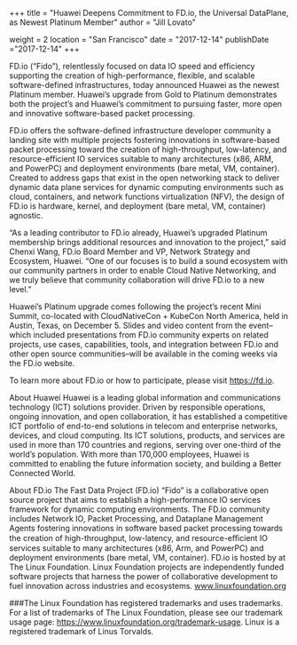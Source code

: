 +++
title = "Huawei Deepens Commitment to FD.io, the Universal DataPlane, as Newest Platinum Member"
author = "Jill Lovato"

weight = 2
location = "San Francisco"
date = "2017-12-14"
publishDate ="2017-12-14"
+++

FD.io (“Fido”), relentlessly focused on data IO speed and efficiency supporting the creation of high-performance, flexible, and scalable software-defined infrastructures, today announced Huawei as the newest Platinum member. Huawei’s upgrade from Gold to Platinum demonstrates both the project’s and Huawei’s commitment to pursuing faster, more open and innovative software-based packet processing.

FD.io offers the software-defined infrastructure developer community a landing site with multiple projects fostering innovations in software-based packet processing toward the creation of high-throughput, low-latency, and resource-efficient IO services suitable to many architectures (x86, ARM, and PowerPC) and deployment environments (bare metal, VM, container). Created to address gaps that exist in the open networking stack to deliver dynamic data plane services for dynamic computing environments such as cloud, containers, and network functions virtualization (NFV), the design of FD.io is hardware, kernel, and deployment (bare metal, VM, container) agnostic.

“As a leading contributor to FD.io already, Huawei’s upgraded Platinum membership brings additional resources and innovation to the project,” said Chenxi Wang, FD.io Board Member and VP, Network Strategy and Ecosystem, Huawei. “One of our focuses is to build a sound ecosystem with our community partners in order to enable Cloud Native Networking, and we truly believe that community collaboration will drive FD.io to a new level.”

Huawei’s Platinum upgrade comes following the project’s recent Mini Summit, co-located with CloudNativeCon + KubeCon North America, held in Austin, Texas, on December 5. Slides and video content from the event–which included presentations from FD.io community experts on related projects, use cases, capabilities, tools, and integration between FD.io and other open source communities–will be available in the coming weeks via the FD.io website.  

To learn more about FD.io or how to participate, please visit https://fd.io.

About Huawei
Huawei is a leading global information and communications technology (ICT) solutions provider. Driven by responsible operations, ongoing innovation, and open collaboration, it has established a competitive ICT portfolio of end-to-end solutions in telecom and enterprise networks, devices, and cloud computing. Its ICT solutions, products, and services are used in more than 170 countries and regions, serving over one-third of the world’s population. With more than 170,000 employees, Huawei is committed to enabling the future information society, and building a Better Connected World.

About FD.io
The Fast Data Project (FD.io) “Fido” is a collaborative open source project that aims to establish a high-performance IO services framework for dynamic computing environments. The FD.io community includes Network IO, Packet Processing, and Dataplane Management Agents fostering innovations in software based packet processing towards the creation of high-throughput, low-latency, and resource-eﬃcient IO services suitable to many architectures (x86, Arm, and PowerPC) and deployment environments (bare metal, VM, container). FD.io is hosted by at The Linux Foundation. Linux Foundation projects are independently funded software projects that harness the power of collaborative development to fuel innovation across industries and ecosystems. www.linuxfoundation.org

###The Linux Foundation has registered trademarks and uses trademarks. For a list of trademarks of The Linux Foundation, please see our trademark usage page: https://www.linuxfoundation.org/trademark-usage. Linux is a registered trademark of Linus Torvalds.